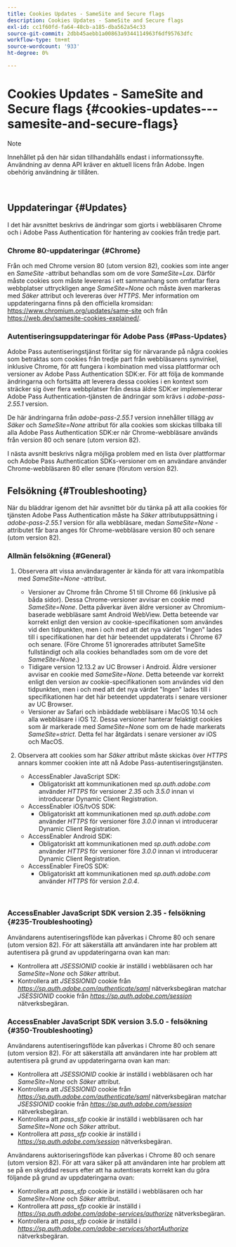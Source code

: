 ```yaml
---
title: Cookies Updates - SameSite and Secure flags
description: Cookies Updates - SameSite and Secure flags
exl-id: cc1f60fd-fa64-48cb-a185-dba562a54c33
source-git-commit: 2dbb45aebb1a00863a9344114963f6df95763dfc
workflow-type: tm+mt
source-wordcount: '933'
ht-degree: 0%

---
```


# Cookies Updates - SameSite and Secure flags {#cookies-updates---samesite-and-secure-flags}

>[!NOTE]
>
>Innehållet på den här sidan tillhandahålls endast i informationssyfte. Användning av denna API kräver en aktuell licens från Adobe. Ingen obehörig användning är tillåten.

</br>


## Uppdateringar {#Updates}

I det här avsnittet beskrivs de ändringar som gjorts i webbläsaren Chrome och i Adobe Pass Authentication för hantering av cookies från tredje part.



### Chrome 80-uppdateringar {#Chrome}

Från och med Chrome version 80 (utom version 82), cookies som inte anger en *SameSite* -attribut behandlas som om de vore *SameSite=Lax*. Därför måste cookies som måste levereras i ett sammanhang som omfattar flera webbplatser uttryckligen ange *SameSite=None* och måste även markeras med *Säker* attribut och levereras över *HTTPS*. Mer information om uppdateringarna finns på den officiella kromsidan: <https://www.chromium.org/updates/same-site> och från <https://web.dev/samesite-cookies-explained/>.


### Autentiseringsuppdateringar för Adobe Pass {#Pass-Updates}

Adobe Pass autentiseringstjänst förlitar sig för närvarande på några cookies som betraktas som cookies från tredje part från webbläsarens synvinkel, inklusive Chrome, för att fungera i kombination med vissa plattformar och versioner av Adobe Pass Authentication SDK:er. För att följa de kommande ändringarna och fortsätta att leverera dessa cookies i en kontext som sträcker sig över flera webbplatser från dessa äldre SDK:er implementerar Adobe Pass Authentication-tjänsten de ändringar som krävs i *adobe-pass-2.55.1* version.

De här ändringarna från *adobe-pass-2.55.1* version innehåller tillägg av *Säker* och *SameSite=None* attribut för alla cookies som skickas tillbaka till alla Adobe Pass Authentication SDK:er när Chrome-webbläsare används från version 80 och senare (utom version 82).

I nästa avsnitt beskrivs några möjliga problem med en lista över plattformar och Adobe Pass Authentication SDKs-versioner om en användare använder Chrome-webbläsaren 80 eller senare (förutom version 82).

## Felsökning {#Troubleshooting}

När du bläddrar igenom det här avsnittet bör du tänka på att alla cookies för tjänsten Adobe Pass Authentication måste ha *Säker* attributuppsättning i *adobe-pass-2.55.1* version för alla webbläsare, medan *SameSite=None* -attributet får bara anges för Chrome-webbläsare version 80 och senare (utom version 82).


### Allmän felsökning {#General}

1. Observera att vissa användaragenter är kända för att vara inkompatibla med *SameSite=None* -attribut.

   - Versioner av Chrome från Chrome 51 till Chrome 66 (inklusive på båda sidor). Dessa Chrome-versioner avvisar en cookie med *SameSite=None*. Detta påverkar även äldre versioner av Chromium-baserade webbläsare samt Android WebView. Detta beteende var korrekt enligt den version av cookie-specifikationen som användes vid den tidpunkten, men i och med att det nya värdet &quot;Ingen&quot; lades till i specifikationen har det här beteendet uppdaterats i Chrome 67 och senare. (Före Chrome 51 ignorerades attributet SameSite fullständigt och alla cookies behandlades som om de vore det *SameSite=None*.)
   - Tidigare version 12.13.2 av UC Browser i Android. Äldre versioner avvisar en cookie med *SameSite=None*. Detta beteende var korrekt enligt den version av cookie-specifikationen som användes vid den tidpunkten, men i och med att det nya värdet &quot;Ingen&quot; lades till i specifikationen har det här beteendet uppdaterats i senare versioner av UC Browser.
   - Versioner av Safari och inbäddade webbläsare i MacOS 10.14 och alla webbläsare i iOS 12. Dessa versioner hanterar felaktigt cookies som är markerade med *SameSite=None* som om de hade markerats *SameSite=strict*. Detta fel har åtgärdats i senare versioner av iOS och MacOS.


1. Observera att cookies som har *Säker* attribut måste skickas över *HTTPS* annars kommer cookien inte att nå Adobe Pass-autentiseringstjänsten.

   - AccessEnabler JavaScript SDK:
      - Obligatoriskt att kommunikationen med *sp.auth.adobe.com* använder *HTTPS* för versioner *2.35* och *3.5.0* innan vi introducerar Dynamic Client Registration.
   - AccessEnabler iOS/tvOS SDK:
      - Obligatoriskt att kommunikationen med *sp.auth.adobe.com* använder *HTTPS* för versioner före *3.0.0* innan vi introducerar Dynamic Client Registration.
   - AccessEnabler Android SDK:
      - Obligatoriskt att kommunikationen med *sp.auth.adobe.com* använder *HTTPS* för versioner före *3.0.0* innan vi introducerar Dynamic Client Registration.
   - AccessEnabler FireOS SDK:
      - Obligatoriskt att kommunikationen med *sp.auth.adobe.com* använder *HTTPS* för version *2.0.4*.

</br>

### AccessEnabler JavaScript SDK version 2.35 - felsökning {#235-Troubleshooting}

Användarens autentiseringsflöde kan påverkas i Chrome 80 och senare (utom version 82). För att säkerställa att användaren inte har problem att autentisera på grund av uppdateringarna ovan kan man:

- Kontrollera att *JSESSIONID* cookie är inställd i webbläsaren och har *SameSite=None* och *Säker* attribut.
- Kontrollera att *JSESSIONID* cookie från *https://sp.auth.adobe.com/authenticate/saml* nätverksbegäran matchar *JSESSIONID* cookie från *https://sp.auth.adobe.com/session* nätverksbegäran.


### AccessEnabler JavaScript SDK version 3.5.0 - felsökning {#350-Troubleshooting}

Användarens autentiseringsflöde kan påverkas i Chrome 80 och senare (utom version 82). För att säkerställa att användaren inte har problem att autentisera på grund av uppdateringarna ovan kan man:

- Kontrollera att *JSESSIONID* cookie är inställd i webbläsaren och har *SameSite=None* och *Säker* attribut.
- Kontrollera att *JSESSIONID* cookie från *https://sp.auth.adobe.com/authenticate/saml* nätverksbegäran matchar *JSESSIONID* cookie från *https://sp.auth.adobe.com/session* nätverksbegäran.
- Kontrollera att *pass\_sfp* cookie är inställd i webbläsaren och har *SameSite=None* och *Säker* attribut.
- Kontrollera att *pass\_sfp* cookie är inställd i *https://sp.auth.adobe.com/session* nätverksbegäran.


Användarens auktoriseringsflöde kan påverkas i Chrome 80 och senare (utom version 82). För att vara säker på att användaren inte har problem att se på en skyddad resurs efter att ha autentiserats korrekt kan du göra följande på grund av uppdateringarna ovan:

- Kontrollera att *pass\_sfp* cookie är inställd i webbläsaren och har *SameSite=None* och *Säker* attribut.
- Kontrollera att *pass\_sfp* cookie är inställd i *https://sp.auth.adobe.com/adobe-services/authorize* nätverksbegäran.
- Kontrollera att *pass\_sfp* cookie är inställd i *https://sp.auth.adobe.com/adobe-services/shortAuthorize* nätverksbegäran.
